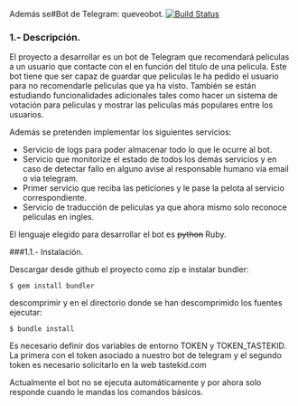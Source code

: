 Además se#Bot de Telegram:  queveobot.
[![Build Status](https://travis-ci.org/LuisGi93/proyectoIV2016-2017.svg?branch=master)](https://travis-ci.org/LuisGi93/proyectoIV2016-2017)

### 1.- Descripción.

El proyecto a desarrollar es un bot de Telegram que recomendará peliculas a un usuario que contacte con el  en función del titulo de una pelicula. Este bot tiene que ser capaz de guardar que peliculas le ha pedido el usuario para no recomendarle peliculas que ya ha visto. También se están estudiando funcionalidades adicionales tales como hacer un sistema de votación para peliculas y mostrar las peliculas más populares entre los usuarios. 

Además se pretenden implementar los siguientes servicios:


 -   Servicio de logs para poder almacenar todo lo que le ocurre al bot.
 -  Servicio que monitorize el estado de todos los demás servicios y en caso de detectar fallo en alguno avise al responsable humano via email o via telegram.
 -  Primer servicio que reciba las peticiones y le pase la pelota al servicio correspondiente.
 -   Servicio de traducción de peliculas ya que ahora mismo solo reconoce peliculas en ingles.

El lenguaje elegido para desarrollar el bot es ~~python~~ Ruby.

###1.1.- Instalación.

Descargar desde github el proyecto como zip e instalar bundler:

```shell
$ gem install bundler
```


descomprimir y en el directorio donde se han descomprimido los fuentes ejecutar:

```shell
$ bundle install
```
Es necesario definir dos variables de entorno
TOKEN y TOKEN_TASTEKID. La primera con el token asociado a nuestro bot de telegram y el segundo token es necesario solicitarlo en la web tastekid.com


Actualmente el bot no se ejecuta automáticamente y por ahora solo responde cuando le mandas los comandos básicos.



